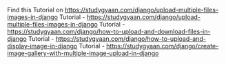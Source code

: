 Find this Tutorial on https://studygyaan.com/django/upload-multiple-files-images-in-django
Tutorial - https://studygyaan.com/django/upload-multiple-files-images-in-django
Tutorial - https://studygyaan.com/django/how-to-upload-and-download-files-in-django
Tutorial - https://studygyaan.com/django/how-to-upload-and-display-image-in-django
Tutorial - https://studygyaan.com/django/create-image-gallery-with-multiple-image-upload-in-django